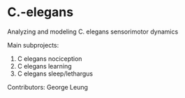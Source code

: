 C.-elegans
==========

Analyzing and modeling C. elegans sensorimotor dynamics

Main subprojects:

1. C elegans nociception
2. C elegans learning
3. C elegans sleep/lethargus

Contributors:
George Leung
